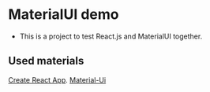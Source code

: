 # MaterialUI demo

* This is a project to test React.js and MaterialUI together.

## Used materials

[Create React App](https://github.com/facebook/create-react-app).
[Material-Ui](https://material-ui.com/)
